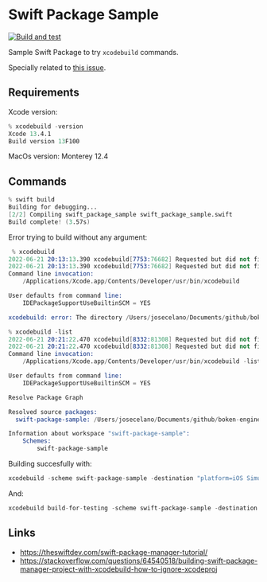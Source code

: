 # Swift Package Sample

[![Build and test](https://github.com/boken-engine/swift-package-sample/actions/workflows/ios.yml/badge.svg)](https://github.com/boken-engine/swift-package-sample/actions/workflows/ios.yml)

Sample Swift Package to try `xcodebuild` commands.

Specially related to [this issue](https://github.com/boken-engine/boken-engine/issues/139).

## Requirements

Xcode version:

```s
% xcodebuild -version
Xcode 13.4.1
Build version 13F100
```

MacOs version: Monterey 12.4

## Commands

```s
% swift build
Building for debugging...
[2/2] Compiling swift_package_sample swift_package_sample.swift
Build complete! (3.57s)
```

Error trying to build without any argument:

```s
 % xcodebuild
2022-06-21 20:13:13.390 xcodebuild[7753:76682] Requested but did not find extension point with identifier Xcode.IDEKit.ExtensionSentinelHostApplications for extension Xcode.DebuggerFoundation.AppExtensionHosts.watchOS of plug-in com.apple.dt.IDEWatchSupportCore
2022-06-21 20:13:13.390 xcodebuild[7753:76682] Requested but did not find extension point with identifier Xcode.IDEKit.ExtensionPointIdentifierToBundleIdentifier for extension Xcode.DebuggerFoundation.AppExtensionToBundleIdentifierMap.watchOS of plug-in com.apple.dt.IDEWatchSupportCore
Command line invocation:
    /Applications/Xcode.app/Contents/Developer/usr/bin/xcodebuild

User defaults from command line:
    IDEPackageSupportUseBuiltinSCM = YES

xcodebuild: error: The directory /Users/josecelano/Documents/github/boken-engine/swift-package-sample does not contain an Xcode project.
```

```s
% xcodebuild -list
2022-06-21 20:21:22.470 xcodebuild[8332:81308] Requested but did not find extension point with identifier Xcode.IDEKit.ExtensionSentinelHostApplications for extension Xcode.DebuggerFoundation.AppExtensionHosts.watchOS of plug-in com.apple.dt.IDEWatchSupportCore
2022-06-21 20:21:22.470 xcodebuild[8332:81308] Requested but did not find extension point with identifier Xcode.IDEKit.ExtensionPointIdentifierToBundleIdentifier for extension Xcode.DebuggerFoundation.AppExtensionToBundleIdentifierMap.watchOS of plug-in com.apple.dt.IDEWatchSupportCore
Command line invocation:
    /Applications/Xcode.app/Contents/Developer/usr/bin/xcodebuild -list

User defaults from command line:
    IDEPackageSupportUseBuiltinSCM = YES

Resolve Package Graph

Resolved source packages:
  swift-package-sample: /Users/josecelano/Documents/github/boken-engine/swift-package-sample

Information about workspace "swift-package-sample":
    Schemes:
        swift-package-sample
```

Building succesfully with:

```s
xcodebuild -scheme swift-package-sample -destination "platform=iOS Simulator,OS=15.5,name=iPhone 13"
```

And:

```s
xcodebuild build-for-testing -scheme swift-package-sample -destination "platform=iOS Simulator,OS=15.5,name=iPhone 13"
```


## Links

- https://theswiftdev.com/swift-package-manager-tutorial/
- https://stackoverflow.com/questions/64540518/building-swift-package-manager-project-with-xcodebuild-how-to-ignore-xcodeproj